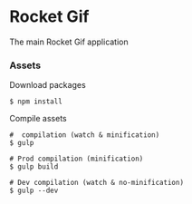 # Rocket Gif

The main Rocket Gif application

### Assets

Download packages

    $ npm install

Compile assets

    #  compilation (watch & minification)
    $ gulp

    # Prod compilation (minification)
    $ gulp build

    # Dev compilation (watch & no-minification)
    $ gulp --dev

